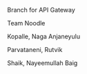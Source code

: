 Branch for API Gateway

Team Noodle

Kopalle, Naga Anjaneyulu

Parvataneni, Rutvik

Shaik, Nayeemullah Baig